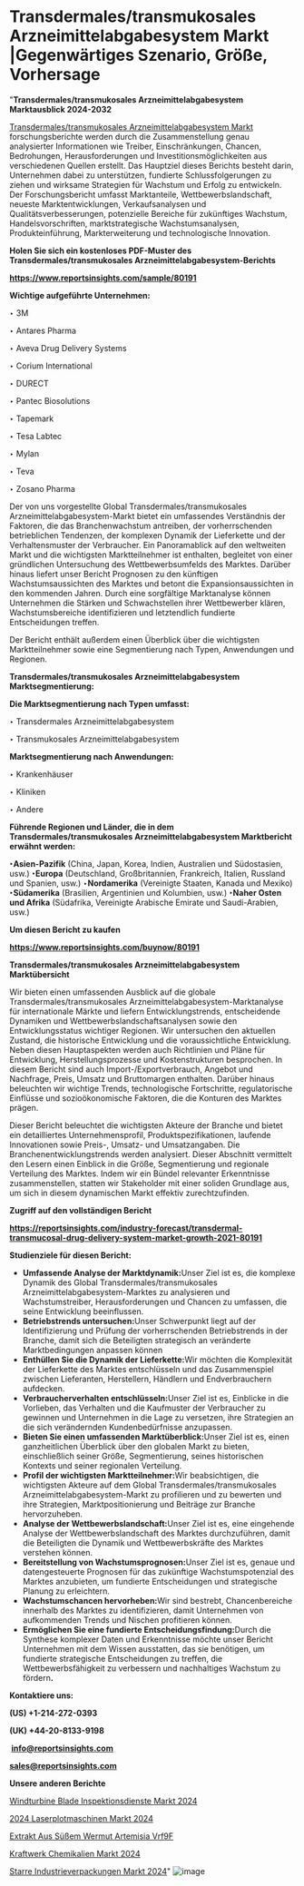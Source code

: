 # Transdermales/transmukosales Arzneimittelabgabesystem Markt |Gegenwärtiges Szenario, Größe, Vorhersage

"<strong><b>Transdermales/transmukosales Arzneimittelabgabesystem Marktausblick 2024-2032</b></strong>

<a href=https://www.reportsinsights.com/sample/80191>Transdermales/transmukosales Arzneimittelabgabesystem Markt</a> forschungsberichte werden durch die Zusammenstellung genau analysierter Informationen wie Treiber, Einschränkungen, Chancen, Bedrohungen, Herausforderungen und Investitionsmöglichkeiten aus verschiedenen Quellen erstellt. Das Hauptziel dieses Berichts besteht darin, Unternehmen dabei zu unterstützen, fundierte Schlussfolgerungen zu ziehen und wirksame Strategien für Wachstum und Erfolg zu entwickeln. Der Forschungsbericht umfasst Marktanteile, Wettbewerbslandschaft, neueste Marktentwicklungen, Verkaufsanalysen und Qualitätsverbesserungen, potenzielle Bereiche für zukünftiges Wachstum, Handelsvorschriften, marktstrategische Wachstumsanalysen, Produkteinführung, Markterweiterung und technologische Innovation.

<strong><b>Holen Sie sich ein kostenloses PDF-Muster des Transdermales/transmukosales Arzneimittelabgabesystem-Berichts</b></strong>

<a href=https://www.reportsinsights.com/sample/80191><strong><u>https://www.reportsinsights.com/sample/80191</u></strong></a>

<strong>Wichtige aufgeführte Unternehmen:</strong>

‣ 3M

‣ Antares Pharma

‣ Aveva Drug Delivery Systems

‣ Corium International

‣ DURECT

‣ Pantec Biosolutions

‣ Tapemark

‣ Tesa Labtec

‣ Mylan

‣ Teva

‣ Zosano Pharma

Der von uns vorgestellte Global Transdermales/transmukosales Arzneimittelabgabesystem-Markt bietet ein umfassendes Verständnis der Faktoren, die das Branchenwachstum antreiben, der vorherrschenden betrieblichen Tendenzen, der komplexen Dynamik der Lieferkette und der Verhaltensmuster der Verbraucher. Ein Panoramablick auf den weltweiten Markt und die wichtigsten Marktteilnehmer ist enthalten, begleitet von einer gründlichen Untersuchung des Wettbewerbsumfelds des Marktes. Darüber hinaus liefert unser Bericht Prognosen zu den künftigen Wachstumsaussichten des Marktes und betont die Expansionsaussichten in den kommenden Jahren. Durch eine sorgfältige Marktanalyse können Unternehmen die Stärken und Schwachstellen ihrer Wettbewerber klären, Wachstumsbereiche identifizieren und letztendlich fundierte Entscheidungen treffen.

Der Bericht enthält außerdem einen Überblick über die wichtigsten Marktteilnehmer sowie eine Segmentierung nach Typen, Anwendungen und Regionen.

<strong>Transdermales/transmukosales Arzneimittelabgabesystem Marktsegmentierung:</strong>

<strong>Die Marktsegmentierung nach Typen umfasst:</Strong>

‣ Transdermales Arzneimittelabgabesystem

‣ Transmukosales Arzneimittelabgabesystem

<strong>Marktsegmentierung nach Anwendungen:</strong>

‣ Krankenhäuser

‣ Kliniken

‣ Andere

<strong><b>Führende Regionen und Länder, die in dem Transdermales/transmukosales Arzneimittelabgabesystem Marktbericht erwähnt werden:</b></strong>

<strong><b>‣Asien-Pazifik</b></strong> (China, Japan, Korea, Indien, Australien und Südostasien, usw.)
<strong><b>‣Europa</b></strong> (Deutschland, Großbritannien, Frankreich, Italien, Russland und Spanien, usw.)
‣<strong><b>Nordamerika</b></strong> (Vereinigte Staaten, Kanada und Mexiko)
<strong><b>‣Südamerika</b></strong> (Brasilien, Argentinien und Kolumbien, usw.)
<strong><b>‣Naher Osten und Afrika</b></strong> (Südafrika, Vereinigte Arabische Emirate und Saudi-Arabien, usw.)

<strong>Um diesen Bericht zu kaufen</strong>

<a href=https://www.reportsinsights.com/buynow/80191><strong><u>https://www.reportsinsights.com/buynow/80191</u></strong></a>

<strong>Transdermales/transmukosales Arzneimittelabgabesystem Marktübersicht</strong>

Wir bieten einen umfassenden Ausblick auf die globale Transdermales/transmukosales Arzneimittelabgabesystem-Marktanalyse für internationale Märkte und liefern Entwicklungstrends, entscheidende Dynamiken und Wettbewerbslandschaftsanalysen sowie den Entwicklungsstatus wichtiger Regionen. Wir untersuchen den aktuellen Zustand, die historische Entwicklung und die voraussichtliche Entwicklung. Neben diesen Hauptaspekten werden auch Richtlinien und Pläne für Entwicklung, Herstellungsprozesse und Kostenstrukturen besprochen. In diesem Bericht sind auch Import-/Exportverbrauch, Angebot und Nachfrage, Preis, Umsatz und Bruttomargen enthalten. Darüber hinaus beleuchten wir wichtige Trends, technologische Fortschritte, regulatorische Einflüsse und sozioökonomische Faktoren, die die Konturen des Marktes prägen.

Dieser Bericht beleuchtet die wichtigsten Akteure der Branche und bietet ein detailliertes Unternehmensprofil, Produktspezifikationen, laufende Innovationen sowie Preis-, Umsatz- und Umsatzangaben. Die Branchenentwicklungstrends werden analysiert. Dieser Abschnitt vermittelt den Lesern einen Einblick in die Größe, Segmentierung und regionale Verteilung des Marktes. Indem wir ein Bündel relevanter Erkenntnisse zusammenstellen, statten wir Stakeholder mit einer soliden Grundlage aus, um sich in diesem dynamischen Markt effektiv zurechtzufinden.

<strong>Zugriff auf den vollständigen Bericht</strong>

<a href=https://reportsinsights.com/industry-forecast/transdermal-transmucosal-drug-delivery-system-market-growth-2021-80191><strong>https://reportsinsights.com/industry-forecast/transdermal-transmucosal-drug-delivery-system-market-growth-2021-80191</strong></a>

<strong>Studienziele für diesen Bericht:</strong>
<ul>
  <li><strong>Umfassende Analyse der Marktdynamik:</strong>Unser Ziel ist es, die komplexe Dynamik des Global Transdermales/transmukosales Arzneimittelabgabesystem-Marktes zu analysieren und Wachstumstreiber, Herausforderungen und Chancen zu umfassen, die seine Entwicklung beeinflussen.</li>
  <li><strong>Betriebstrends untersuchen:</strong>Unser Schwerpunkt liegt auf der Identifizierung und Prüfung der vorherrschenden Betriebstrends in der Branche, damit sich die Beteiligten strategisch an veränderte Marktbedingungen anpassen können</li>
  <li><strong>Enthüllen Sie die Dynamik der Lieferkette:</strong>Wir möchten die Komplexität der Lieferkette des Marktes entschlüsseln und das Zusammenspiel zwischen Lieferanten, Herstellern, Händlern und Endverbrauchern aufdecken.</li>
  <li><strong>Verbraucherverhalten entschlüsseln:</strong>Unser Ziel ist es, Einblicke in die Vorlieben, das Verhalten und die Kaufmuster der Verbraucher zu gewinnen und Unternehmen in die Lage zu versetzen, ihre Strategien an die sich verändernden Kundenbedürfnisse anzupassen.</li>
  <li><strong>Bieten Sie einen umfassenden Marktüberblick:</strong>Unser Ziel ist es, einen ganzheitlichen Überblick über den globalen Markt zu bieten, einschließlich seiner Größe, Segmentierung, seines historischen Kontexts und seiner regionalen Verteilung.</li>
  <li><strong>Profil der wichtigsten Marktteilnehmer:</strong>Wir beabsichtigen, die wichtigsten Akteure auf dem Global Transdermales/transmukosales Arzneimittelabgabesystem-Markt zu profilieren und zu bewerten und ihre Strategien, Marktpositionierung und Beiträge zur Branche hervorzuheben.</li>
  <li><strong>Analyse der Wettbewerbslandschaft:</strong>Unser Ziel ist es, eine eingehende Analyse der Wettbewerbslandschaft des Marktes durchzuführen, damit die Beteiligten die Dynamik und Wettbewerbskräfte des Marktes verstehen können.</li>
  <li><strong>Bereitstellung von Wachstumsprognosen:</strong>Unser Ziel ist es, genaue und datengesteuerte Prognosen für das zukünftige Wachstumspotenzial des Marktes anzubieten, um fundierte Entscheidungen und strategische Planung zu erleichtern.</li>
  <li><strong>Wachstumschancen hervorheben:</strong>Wir sind bestrebt, Chancenbereiche innerhalb des Marktes zu identifizieren, damit Unternehmen von aufkommenden Trends und Nischen profitieren können.</li>
  <li><strong>Ermöglichen Sie eine fundierte Entscheidungsfindung:</strong>Durch die Synthese komplexer Daten und Erkenntnisse möchte unser Bericht Unternehmen mit dem Wissen ausstatten, das sie benötigen, um fundierte strategische Entscheidungen zu treffen, die Wettbewerbsfähigkeit zu verbessern und nachhaltiges Wachstum zu fördern<strong>.</strong></li>
</ul>
<strong>Kontaktiere uns:</strong>

<strong>(US) +1-214-272-0393</strong>

<strong>(UK) +44-20-8133-9198</strong>

<strong> </strong><a href=info@reportsinsights.com><strong><u>info@reportsinsights.com</u></strong></a>

<a href=sales@reportsinsights.com><strong><u>sales@reportsinsights.com</u></strong></a>

<strong>Unsere anderen Berichte</strong>

<a href=https://de.linkedin.com/pulse/windturbine-blade-inspektionsdienste-markt-aktuelles-rbtsf/>Windturbine Blade Inspektionsdienste Markt 2024</a>

<a href=https://de.linkedin.com/pulse/2024-laserplotmaschinen-markt-umfassende-ahlkf/>2024 Laserplotmaschinen Markt 2024</a>

<a href=https://de.linkedin.com/pulse/extrakt-aus-süßem-wermut-artemisia-vrf9f/>Extrakt Aus Süßem Wermut Artemisia Vrf9F</a>

<a href=https://de.linkedin.com/pulse/kraftwerk-chemikalien-markt-in-depth-research-sis1f/>Kraftwerk Chemikalien Markt 2024</a>

<a href=https://de.linkedin.com/pulse/starre-industrieverpackungen-markt-xkkuf/>Starre Industrieverpackungen Markt 2024</a>"
![image](https://github.com/Jaayaachit/RItracker/assets/158452289/66267ee9-28d7-418a-aae8-65db6dbed8e7)
